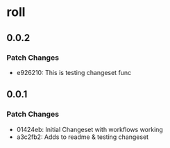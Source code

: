 # roll

## 0.0.2

### Patch Changes

- e926210: This is testing changeset func

## 0.0.1

### Patch Changes

- 01424eb: Initial Changeset with workflows working
- a3c2fb2: Adds to readme & testing changeset
